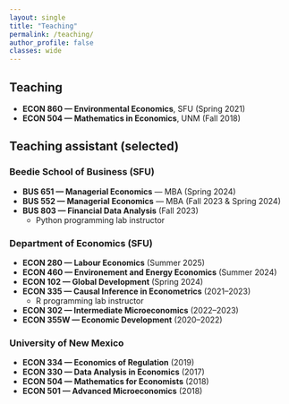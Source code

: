 ```yaml
---
layout: single
title: "Teaching"
permalink: /teaching/
author_profile: false
classes: wide
---
```


## Teaching
- **ECON 860 — Environmental Economics**, SFU (Spring 2021)
- **ECON 504 — Mathematics in Economics**, UNM (Fall 2018)

## Teaching assistant (selected)

### Beedie School of Business (SFU)
- **BUS 651 — Managerial Economics** — MBA (Spring 2024)
- **BUS 552 — Managerial Economics** — MBA (Fall 2023 & Spring 2024)
- **BUS 803 — Financial Data Analysis** (Fall 2023)
    - Python programming lab instructor

### Department of Economics (SFU)
- **ECON 280 — Labour Economics** (Summer 2025)
- **ECON 460 — Environement and Energy Economics** (Summer 2024)
- **ECON 102 — Global Development** (Spring 2024)
- **ECON 335 — Causal Inference in Econometrics** (2021–2023)
    - R programming lab instructor
- **ECON 302 — Intermediate Microeconomics** (2022–2023)
- **ECON 355W — Economic Development** (2020–2022)


### University of New Mexico
- **ECON 334 — Economics of Regulation** (2019)
- **ECON 330 — Data Analysis in Economics** (2017)
- **ECON 504 — Mathematics for Economists** (2018)
- **ECON 501 — Advanced Microeconomics** (2018)
